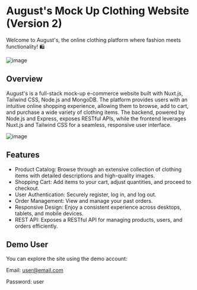 # August's Mock Up Clothing Website (Version 2)

Welcome to August's, the online clothing platform where fashion meets functionality! 🛍️

![image](https://github.com/user-attachments/assets/c70e0566-5649-47bc-be0b-661caa66cf4e)


## Overview

August's is a full-stack mock-up e-commerce website built with Nuxt.js, Tailwind CSS, Node.js and MongoDB. The platform provides users with an intuitive online shopping experience, allowing them to browse, add to cart, and purchase a wide variety of clothing items. The backend, powered by Node.js and Express, exposes RESTful APIs, while the frontend leverages Nuxt.js and Tailwind CSS for a seamless, responsive user interface.

![image](https://github.com/user-attachments/assets/56cb24a6-29ab-4639-b973-397de8bf85bf)


## Features

- Product Catalog: Browse through an extensive collection of clothing items with detailed descriptions and high-quality images.
- Shopping Cart: Add items to your cart, adjust quantities, and proceed to checkout.
- User Authentication: Securely register, log in, and log out.
- Order Management: View and manage your past orders.
- Responsive Design: Enjoy a consistent experience across desktops, tablets, and mobile devices.
- REST API: Exposes a RESTful API for managing products, users, and orders efficiently.

##  Demo User
You can explore the site using the demo account:

Email: user@email.com

Password: user
